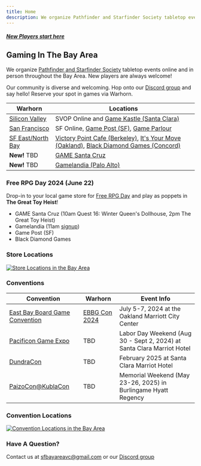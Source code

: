 ```yaml
---
title: Home
description: We organize Pathfinder and Starfinder Society tabletop events online and throughout the Bay Area. New players are always welcome! 
---
```


<a class="callout_button" href="/new_players/"><h5>New Players start here</h5></a>

## Gaming In The Bay Area

We organize [Pathfinder and Starfinder Society](https://paizo.com/organizedplay) tabletop events online and in person throughout the Bay Area. New players are always welcome!

Our community is diverse and welcoming. Hop onto our [Discord group](https://discord.gg/Qj753NEXJm) and say hello! Reserve your spot in games via Warhorn.

| Warhorn | Locations |
| ------ | --------- |
| [Silicon Valley](https://warhorn.net/events/silicon-valley-pfs-sfs-acg)  | SVOP Online and [Game Kastle (Santa Clara)](https://gamekastle.com/pages/santa-clara-ca) |
| [San Francisco](https://warhorn.net/events/pathfinder-pfs-sfs) | SF Online, [Game Post (SF)](https://sfgamepost.com/), [Game Parlour](https://www.thegameparlour.com/)|
| [SF East/North Bay](https://warhorn.net/events/sf-bay-ne)   | [Victory Point Cafe (Berkeley)](https://www.victorypointcafe.com/), [It's Your Move (Oakland)](https://www.itsyourmoveoakland.com/), [Black Diamond Games (Concord)](https://blackdiamondgames.com/) |
| **New!** TBD | [GAME Santa Cruz](https://www.gamesantacruz.com/) |
| **New!** TBD | [Gamelandia (Palo Alto)](https://gamelandia.fun/) |

### Free RPG Day 2024 (June 22)

Drop-in to your local game store for [Free RPG Day](https://freerpgday.com/) and play as poppets in **The Great Toy Heist**!

- GAME Santa Cruz (10am Quest 16: Winter Queen's Dollhouse, 2pm The Great Toy Heist)
- Gamelandia (11am [signup](https://events.timely.fun/umywgdds/event/pathfinder-society-one-shots-free-rpg-day-13?instance_id=20240622110000&r=https://gamelandia.fun/play/#event=pathfinder-society-one-shots-free-rpg-day-13;instance=20240622110000))
- Game Post (SF)
- Black Diamond Games

### Store Locations

[![Store Locations in the Bay Area](/images/bay-area-stores-map.jpg)](https://goo.gl/maps/6ttECRnbSwaxryS76)

### Conventions

| Convention | Warhorn | Event Info |
| ---------- | ------- | ---------- |
| [East Bay Board Game Convention](https://tabletop.events/conventions/east-bay-board-game-convention) | [EBBG Con 2024](https://warhorn.net/events/ebbg-con-2024) | July 5-7, 2024 at the Oakland Marriott City Center |
| [Pacificon Game Expo](https://www.pacificongameexpo.com/) | TBD | Labor Day Weekend (Aug 30 - Sept 2, 2024) at Santa Clara Marriot Hotel |
| [DundraCon](https://www.dundracon.com/) | TBD | February 2025 at Santa Clara Marriot Hotel |
| [PaizoCon@KublaCon](https://kublacon.com/) | TBD | Memorial Weekend (May 23-26, 2025) in Burlingame Hyatt Regency |

### Convention Locations

[![Convention Locations in the Bay Area](/images/bay-area-conventions-map.jpg)](https://maps.app.goo.gl/BcFyhBP8nJaToiPo9)

### Have A Question?

Contact us at sfbayareavc@gmail.com or our [Discord group](https://discord.gg/Qj753NEXJm)